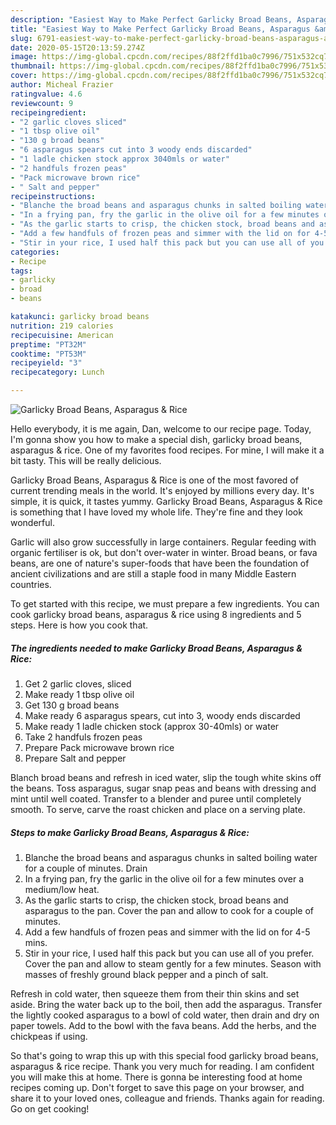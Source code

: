 ```yaml
---
description: "Easiest Way to Make Perfect Garlicky Broad Beans, Asparagus &amp;amp; Rice"
title: "Easiest Way to Make Perfect Garlicky Broad Beans, Asparagus &amp;amp; Rice"
slug: 6791-easiest-way-to-make-perfect-garlicky-broad-beans-asparagus-and-amp-rice
date: 2020-05-15T20:13:59.274Z
image: https://img-global.cpcdn.com/recipes/88f2ffd1ba0c7996/751x532cq70/garlicky-broad-beans-asparagus-rice-recipe-main-photo.jpg
thumbnail: https://img-global.cpcdn.com/recipes/88f2ffd1ba0c7996/751x532cq70/garlicky-broad-beans-asparagus-rice-recipe-main-photo.jpg
cover: https://img-global.cpcdn.com/recipes/88f2ffd1ba0c7996/751x532cq70/garlicky-broad-beans-asparagus-rice-recipe-main-photo.jpg
author: Micheal Frazier
ratingvalue: 4.6
reviewcount: 9
recipeingredient:
- "2 garlic cloves sliced"
- "1 tbsp olive oil"
- "130 g broad beans"
- "6 asparagus spears cut into 3 woody ends discarded"
- "1 ladle chicken stock approx 3040mls or water"
- "2 handfuls frozen peas"
- "Pack microwave brown rice"
- " Salt and pepper"
recipeinstructions:
- "Blanche the broad beans and asparagus chunks in salted boiling water for a couple of minutes. Drain"
- "In a frying pan, fry the garlic in the olive oil for a few minutes over a medium/low heat."
- "As the garlic starts to crisp, the chicken stock, broad beans and asparagus to the pan. Cover the pan and allow to cook for a couple of minutes."
- "Add a few handfuls of frozen peas and simmer with the lid on for 4-5 mins."
- "Stir in your rice, I used half this pack but you can use all of you prefer. Cover the pan and allow to steam gently for a few minutes. Season with masses of freshly ground black pepper and a pinch of salt."
categories:
- Recipe
tags:
- garlicky
- broad
- beans

katakunci: garlicky broad beans 
nutrition: 219 calories
recipecuisine: American
preptime: "PT32M"
cooktime: "PT53M"
recipeyield: "3"
recipecategory: Lunch

---
```



![Garlicky Broad Beans, Asparagus &amp; Rice](https://img-global.cpcdn.com/recipes/88f2ffd1ba0c7996/751x532cq70/garlicky-broad-beans-asparagus-rice-recipe-main-photo.jpg)

Hello everybody, it is me again, Dan, welcome to our recipe page. Today, I'm gonna show you how to make a special dish, garlicky broad beans, asparagus &amp; rice. One of my favorites food recipes. For mine, I will make it a bit tasty. This will be really delicious.

Garlicky Broad Beans, Asparagus &amp; Rice is one of the most favored of current trending meals in the world. It's enjoyed by millions every day. It's simple, it is quick, it tastes yummy. Garlicky Broad Beans, Asparagus &amp; Rice is something that I have loved my whole life. They're fine and they look wonderful.

Garlic will also grow successfully in large containers. Regular feeding with organic fertiliser is ok, but don&#39;t over-water in winter. Broad beans, or fava beans, are one of nature&#39;s super-foods that have been the foundation of ancient civilizations and are still a staple food in many Middle Eastern countries.


To get started with this recipe, we must prepare a few ingredients. You can cook garlicky broad beans, asparagus &amp; rice using 8 ingredients and 5 steps. Here is how you cook that.

<!--inarticleads1-->

##### The ingredients needed to make Garlicky Broad Beans, Asparagus &amp; Rice:

1. Get 2 garlic cloves, sliced
1. Make ready 1 tbsp olive oil
1. Get 130 g broad beans
1. Make ready 6 asparagus spears, cut into 3, woody ends discarded
1. Make ready 1 ladle chicken stock (approx 30-40mls) or water
1. Take 2 handfuls frozen peas
1. Prepare Pack microwave brown rice
1. Prepare  Salt and pepper


Blanch broad beans and refresh in iced water, slip the tough white skins off the beans. Toss asparagus, sugar snap peas and beans with dressing and mint until well coated. Transfer to a blender and puree until completely smooth. To serve, carve the roast chicken and place on a serving plate. 

<!--inarticleads2-->

##### Steps to make Garlicky Broad Beans, Asparagus &amp; Rice:

1. Blanche the broad beans and asparagus chunks in salted boiling water for a couple of minutes. Drain
1. In a frying pan, fry the garlic in the olive oil for a few minutes over a medium/low heat.
1. As the garlic starts to crisp, the chicken stock, broad beans and asparagus to the pan. Cover the pan and allow to cook for a couple of minutes.
1. Add a few handfuls of frozen peas and simmer with the lid on for 4-5 mins.
1. Stir in your rice, I used half this pack but you can use all of you prefer. Cover the pan and allow to steam gently for a few minutes. Season with masses of freshly ground black pepper and a pinch of salt.


Refresh in cold water, then squeeze them from their thin skins and set aside. Bring the water back up to the boil, then add the asparagus. Transfer the lightly cooked asparagus to a bowl of cold water, then drain and dry on paper towels. Add to the bowl with the fava beans. Add the herbs, and the chickpeas if using. 

So that's going to wrap this up with this special food garlicky broad beans, asparagus &amp; rice recipe. Thank you very much for reading. I am confident you will make this at home. There is gonna be interesting food at home recipes coming up. Don't forget to save this page on your browser, and share it to your loved ones, colleague and friends. Thanks again for reading. Go on get cooking!
